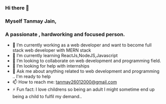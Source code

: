 ### Hi there 👋
### Myself Tanmay Jain,
### A passionate , hardworking and focused person.
<!--
**tanmay2601/tanmay2601** is a ✨ _special_ ✨ repository because its `README.md` (this file) appears on your GitHub profile.-->



- 🔭 I’m currently working as a web developer and want to become full stack web developer with MERN stack
- 🌱 I’m currently learning ReactJs,NodeJS,Javascript
- 👯 I’m looking to collaborate on web development and programming field.
- 🤔 I’m looking for help with internships
- 💬 Ask me about anything related to web development and programming .. I'm ready to help
- 📫 How to reach me: tanmay26012000@gmail.com
- ⚡ Fun fact: I love childrens so being an adult I might sometime end up being a child to fulfil my demand..

